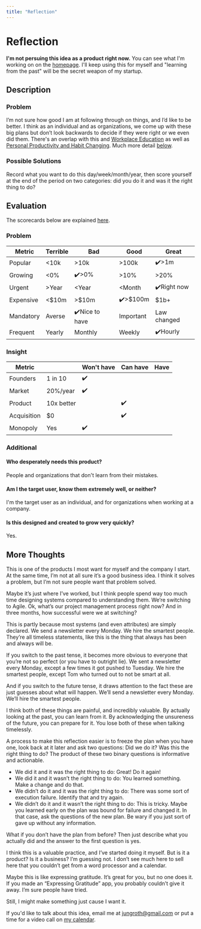 ```yaml
---
title: "Reflection"
---
```

# Reflection
**I'm not persuing this idea as a product right now.** You can see what I'm working on on the [homepage](/). I'll keep using this for myself and "learning from the past" will be the secret weapon of my startup.
## Description
### Problem
I’m not sure how good I am at following through on things, and I’d like to be better. I think as an individual and as organizations, we come up with these big plans but don’t look backwards to decide if they were right or we even did them. There's an overlap with this and [Workplace Education](/ideas/workplace-education) as well as [Personal Productivity and Habit Changing](/ideas/personal-productivity-and-habit-changing). Much more detail [below](#more-thoughts).

### Possible Solutions
Record what you want to do this day/week/month/year, then score yourself at the end of the period on two categories: did you do it and was it the right thing to do?

## Evaluation
The scorecards below are explained [here](/scorecards-explained).
### Problem
|  Metric   | Terrible | Bad        | Good        | Great        |
| --------- | ------ | ------------ | --------- | ----------- |
| Popular   | <10k   | >10k         | >100k     | ✔️>1m         |
| Growing   | <0%    | ✔️>0%          | >10%      | >20%         |
| Urgent    | >Year  | <Year        | <Month    | ✔️Right now   |
| Expensive | <$10m  | >$10m        | ✔️>$100m    | $1b+        |
| Mandatory | Averse | ✔️Nice to have | Important | Law changed |
| Frequent  | Yearly | Monthly      | Weekly    | ✔️Hourly      |

### Insight
|   Metric    |            | Won't have | Can have | Have |
| ----------- | ---------- | ---------- | -------- | ---- |
| Founders    | 1 in 10    |      ✔️      |          |      |
| Market      | 20%/year   |       ✔️     |          |      |
| Product     | 10x better |            |    ✔️      |      |
| Acquisition | $0         |            |    ✔️      |      |
| Monopoly    | Yes        |     ✔️       |          |      |

### Additional
#### Who desperately needs this product?
People and organizations that don't learn from their mistakes.

#### Am I the target user, know them extremely well, or neither?
I'm the target user as an individual, and for organizations when working at a company.

#### Is this designed and created to grow very quickly?
Yes.

## More Thoughts
This is one of the products I most want for myself and the company I start. At the same time, I’m not at all sure it’s a good business idea. I think it solves a problem, but I’m not sure people want that problem solved.

Maybe it’s just where I’ve worked, but I think people spend way too much time designing systems compared to understanding them. We’re switching to Agile. Ok, what’s our project management process right now? And in three months, how successful were we at switching?

This is partly because most systems (and even attributes) are simply declared. We send a newsletter every Monday. We hire the smartest people. They’re all timeless statements, like this is the thing that always has been and always will be.

If you switch to the past tense, it becomes more obvious to everyone that you’re not so perfect (or you have to outright lie). We sent a newsletter every Monday, except a few times it got pushed to Tuesday. We hire the smartest people, except Tom who turned out to not be smart at all.

And if you switch to the future tense, it draws attention to the fact these are just guesses about what will happen. We’ll send a newsletter every Monday. We’ll hire the smartest people.

I think both of these things are painful, and incredibly valuable. By actually looking at the past, you can learn from it. By acknowledging the unsureness of the future, you can prepare for it. You lose both of these when talking timelessly.

A process to make this reflection easier is to freeze the plan when you have one, look back at it later and ask two questions: Did we do it? Was this the right thing to do? The product of these two binary questions is informative and actionable.

 * We did it and it was the right thing to do: Great! Do it again!
 * We did it and it wasn’t the right thing to do: You learned something. Make a change and do that.
 * We didn’t do it and it was the right thing to do: There was some sort of execution failure. Identify that and try again.
 * We didn’t do it and it wasn’t the right thing to do: This is tricky. Maybe you learned early on the plan was bound for failure and changed it. In that case, ask the questions of the new plan. Be wary if you just sort of gave up without any information.

What if you don’t have the plan from before? Then just describe what you actually did and the answer to the first question is yes.

I think this is a valuable practice, and I’ve started doing it myself. But is it a product? Is it a business? I’m guessing not. I don’t see much here to sell here that you couldn’t get from a word processor and a calendar. 

Maybe this is like expressing gratitude. It’s great for you, but no one does it. If you made an “Expressing Gratitude” app, you probably couldn’t give it away. I’m sure people have tried.

Still, I might make something just cause I want it.

If you'd like to talk about this idea, email me at [jungroth@gmail.com](mailto:jungroth@gmail.com) or put a time for a video call on [my calendar](https://calendly.com/travisjungroth/30min).
